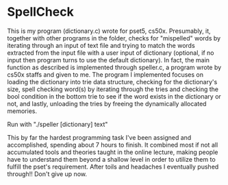 # SpellCheck
This is my program (dictionary.c) wrote for pset5, cs50x. Presumably, it, together with other programs in the folder, checks for "mispelled" words by iterating through an input of text file and trying to match the words extracted from the input file with a user input of dictionary (optional, if no input then program turns to use the default dictionary). In fact, the main function as described is implemented through speller.c, a program wrote by cs50x staffs and given to me. The program I implemented focuses on loading the dictionary into trie data structure, checking for the dictionary's size, spell checking word(s) by iterating through the tries and checking the bool condition in the bottom trie to see if the word exists in the dictionary or not, and lastly, unloading the tries by freeing the dynamically allocated memories.

Run with "./speller [dictionary] text"

This by far the hardest programming task I've been assigned and accomplished, spending about 7 hours to finish. It combined most if not all accumulated tools and theories taught in the online lecture, making people have to understand them beyond a shallow level in order to utilize them to fulfill the pset's requirement. After toils and headaches I eventually pushed through!! Don't give up now.
